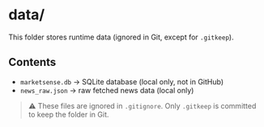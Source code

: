 # data/

This folder stores runtime data (ignored in Git, except for `.gitkeep`).

## Contents
- `marketsense.db` → SQLite database (local only, not in GitHub)  
- `news_raw.json` → raw fetched news data (local only)  

> ⚠️ These files are ignored in `.gitignore`. Only `.gitkeep` is committed to keep the folder in Git.
